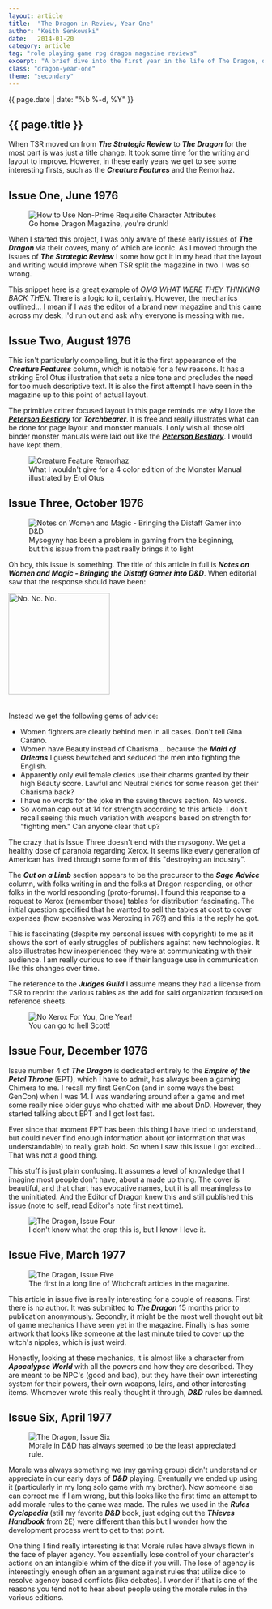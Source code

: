 ```yaml
---
layout: article
title:  "The Dragon in Review, Year One"
author: "Keith Senkowski"
date:   2014-01-20
category: article
tag: "role playing game rpg dragon magazine reviews"
excerpt: "A brief dive into the first year in the life of The Dragon, or Dragon Magazine as I came to know it as a teenager."
class: "dragon-year-one"
theme: "secondary"
---
```

<section class="header">
	<div class="content">
	<aside class="span-3 col empty"></aside>
	<div class="span-6 col">
		<p class="post-meta">{{ page.date | date: "%b %-d, %Y" }}</p>
		<h1>{{ page.title }}</h1>
		<p>When TSR moved on from <strong><em>The Strategic Review</em></strong> to <strong><em>The Dragon</em></strong> for the most part is was just a title change. It took some time for the writing and layout to improve. However, in these early years we get to see some interesting firsts, such as the <strong><em>Creature Features</em></strong> and the Remorhaz.</p>
	</div>
	<aside class="span-3 col empty"></aside>	
	</div>
</section>
<section class="review continued">
	<div class="content gutters">
		<div class="span-1 col empty"></div>
		<div class="span-6 col">
			<h2>Issue One, June 1976</h2>
		</div>
		<div class="span-5 col empty"></div>
	</div>
	<div class="content gutters">
		<div class="span-1 col empty"></div>
		<aside class="span-5 col">
			<figure>
				<img src="{{ site.baseurl }}/img/loading.gif" data-src="{{ site.baseurl }}/img/articles/dragon/year-one/dragon01.png" alt="How to Use Non-Prime Requisite Character Attributes"/>
				<figcaption>Go home Dragon Magazine, you're drunk!</figcaption>
			</figure>
		</aside>	
		<div class="span-5 col">
			<p>When I started this project, I was only aware of these early issues of <strong><em>The Dragon</em></strong> via their covers, many of which are iconic. As I moved through the issues of <strong><em>The Strategic Review</em></strong> I some how got it in my head that the layout and writing would improve when TSR split the magazine in two. I was so wrong.</p>
			<p>This snippet here is a great example of <em>OMG WHAT WERE THEY THINKING BACK THEN</em>. There is a logic to it, certainly. However, the mechanics outlined... I mean if I was the editor of a brand new magazine and this came across my desk, I'd run out and ask why everyone is messing with me.</p>
		</div>
		<div class="span-1 col empty"></div>
	</div>
	<div class="divider"></div>	
</section>
<section class="review continued">
	<div class="content gutters">
		<div class="span-1 col empty"></div>
		<div class="span-6 col">
			<h2>Issue Two, August 1976</h2>
		</div>
		<div class="span-5 col empty"></div>
	</div>
	<div class="content gutters">
		<div class="span-1 col empty"></div>
		<div class="span-5 col">
			<p>This isn't particularly compelling, but it is the first appearance of the <strong><em>Creature Features</em></strong> column, which is notable for a few reasons. It has a striking Erol Otus illustration that sets a nice tone and precludes the need for too much descriptive text. It is also the first attempt I have seen in the magazine up to this point of actual layout.</p>
			<p>The primitive critter focused layout in this page reminds me why I love the <strong><em><a href="https://www.burningwheel.com/store/index.php/the-petersen-bestiary-volume.html" target="_blank">Peterson Bestiary</a></em></strong> for <strong><em>Torchbearer</em></strong>. It is free and really illustrates what can be done for page layout and monster manuals. I only wish all those old binder monster manuals were laid out like the <strong><em><a href="https://www.burningwheel.com/store/index.php/the-petersen-bestiary-volume.html" target="_blank">Peterson Bestiary</a></em></strong>. I would have kept them.</p>
		</div>
		<aside class="span-5 col">
			<figure>
				<img src="{{ site.baseurl }}/img/loading.gif" data-src="{{ site.baseurl }}/img/articles/dragon/year-one/remorhaz.jpg" alt="Creature Feature Remorhaz"/>
				<figcaption>What I wouldn't give for a 4 color edition of the Monster Manual illustrated by Erol Otus</figcaption>
			</figure>
		</aside>	
		<div class="span-1 col empty"></div>
	</div>
	<div class="divider"></div>	
</section>
<section class="review continued">
	<div class="content gutters">
		<div class="span-1 col empty"></div>
		<div class="span-6 col">
			<h2>Issue Three, October 1976</h2>
		</div>
		<div class="span-5 col empty"></div>
	</div>
	<div class="content gutters">
		<div class="span-1 col empty"></div>
		<aside class="span-5 col">
			<figure>
				<img src="{{ site.baseurl }}/img/loading.gif" data-src="{{ site.baseurl }}/img/articles/dragon/year-one/dragon03_x1.png" alt="Notes on Women and Magic - Bringing the Distaff Gamer into D&amp;D"/>
				<figcaption>Mysogyny has been a problem in gaming from the beginning, but this issue from the past really brings it to light</figcaption>
			</figure>
		</aside>	
		<div class="span-5 col">
			<p>Oh boy, this issue is something. The title of this article in full is <strong><em>Notes on Women and Magic - Bringing the Distaff Gamer into D&amp;D</em></strong>. When editorial saw that the response should have been:</p>
			<img src="{{ site.baseurl }}/img/loading.gif" data-src="{{ site.baseurl }}/img/articles/dragon/year-one/john-stewart.gif" alt="No. No. No." width="200" style="margin-bottom:20px"/>
			<p>Instead we get the following gems of advice:</p>
			<ul class="spaced-list">
				<li>Women fighters are clearly behind men in all cases. Don't tell Gina Carano.</li>
				<li>Women have Beauty instead of Charisma... because the <strong><em>Maid of Orleans</em></strong> I guess bewitched and seduced the men into fighting the English.</li>
				<li>Apparently only evil female clerics use their charms granted by their high Beauty score. Lawful and Neutral clerics for some reason get their Charisma back?</li>
				<li>I have no words for the joke in the saving throws section. No words.</li>
				<li>So woman cap out at 14 for strength according to this article. I don't recall seeing this much variation with weapons based on strength for "fighting men." Can anyone clear that up?</li>
			</ul>
		</div>
		<div class="span-1 col empty"></div>
	</div>
	<div class="content gutters">
		<div class="span-1 col empty"></div>
		<div class="span-5 col">
			<p>The crazy that is Issue Three doesn't end with the mysogony. We get a healthy dose of paranoia regarding Xerox. It seems like every generation of American has lived through some form of this "destroying an industry".</p>
			<p>The <strong><em>Out on a Limb</em></strong> section appears to be the precursor to the <strong><em>Sage Advice</em></strong> column, with folks writing in and the folks at Dragon responding, or other folks in the world responding (proto-forums). I found this response to a request to Xerox (remember those)  tables for distribution fascinating. The initial question specified that he wanted to sell the tables at cost to cover expenses (how expensive was Xeroxing in 76?) and this is the reply he got.</p>
			<p>This is fascinating (despite my personal issues with copyright) to me as it shows the sort of early struggles of publishers against new technologies. It also illustrates how inexperienced they were at communicating with their audience. I am really curious to see if their language use in communication like this changes over time.</p>
			<p>The reference to the <strong><em>Judges Guild</em></strong> I assume means they had a license from TSR to reprint the various tables as the add for said organization focused on reference sheets.</p>
		</div>
		<aside class="span-5 col">
			<figure>
				<img src="{{ site.baseurl }}/img/loading.gif" data-src="{{ site.baseurl }}/img/articles/dragon/year-one/dragon03_x2.png" alt="No Xerox For You, One Year!"/>
				<figcaption>You can go to hell Scott!</figcaption>
			</figure>
		</aside>	
		<div class="span-1 col empty"></div>
	</div>
	<div class="divider"></div>	
</section>
<section class="review continued">
	<div class="content gutters">
		<div class="span-1 col empty"></div>
		<div class="span-6 col">
			<h2>Issue Four, December 1976</h2>
		</div>
		<div class="span-5 col empty"></div>
	</div>
	<div class="content gutters">
		<div class="span-1 col empty"></div>
		<div class="span-5 col">
			<p>Issue number 4 of <strong><em>The Dragon</em></strong> is dedicated entirely to the <strong><em>Empire of the Petal Throne</em></strong> (EPT), which I have to admit, has always been a gaming Chimera to me. I recall my first GenCon (and in some ways the best GenCon) when I was 14. I was wandering around after a game and met some really nice older guys who chatted with me about DnD. However, they started talking about EPT and I got lost fast.</p>
			<p>Ever since that moment EPT has been this thing I have tried to understand, but could never find enough information about (or information that was understandable) to really grab hold. So when I saw this issue I got excited... That was not a good thing.</p>
			<p>This stuff is just plain confusing. It assumes a level of knowledge that I imagine most people don't have, about a made up thing. The cover is beautiful, and that chart has evocative names, but it is all meaningless to the uninitiated. And the Editor of Dragon knew this and still published this issue (note to self, read Editor's note first next time).</p>
		</div>
		<aside class="span-5 col">
			<figure>
				<img src="{{ site.baseurl }}/img/loading.gif" data-src="{{ site.baseurl }}/img/articles/dragon/year-one/dragon04.jpg" alt="The Dragon, Issue Four"/>
				<figcaption>I don't know what the crap this is, but I know I love it.</figcaption>
			</figure>
		</aside>	
		<div class="span-1 col empty"></div>
	</div>
	<div class="divider"></div>	
</section>
<section class="review continued">
	<div class="content gutters">
		<div class="span-1 col empty"></div>
		<div class="span-6 col">
			<h2>Issue Five, March 1977</h2>
		</div>
		<div class="span-5 col empty"></div>
	</div>
	<div class="content gutters">
		<div class="span-1 col empty"></div>
		<aside class="span-5 col">
			<figure>
				<img src="{{ site.baseurl }}/img/loading.gif" data-src="{{ site.baseurl }}/img/articles/dragon/year-one/dragon05.png" alt="The Dragon, Issue Five"/>
				<figcaption>The first in a long line of Witchcraft articles in the magazine.</figcaption>
			</figure>
		</aside>	
		<div class="span-5 col">
			<p>This article in issue five is really interesting for a couple of reasons. First there is no author. It was submitted to <strong><em>The Dragon</em></strong> 15 months prior to publication anonymously. Secondly, it might be the most well thought out bit of game mechanics I have seen yet in the magazine. Finally is has some artwork that looks like someone at the last minute tried to cover up the witch's nipples, which is just weird.</p>
			<p>Honestly, looking at these mechanics, it is almost like a character from <strong><em>Apocalypse World</em></strong> with all the powers and how they are described. They are meant to be NPC's (good and bad), but they have their own interesting system for their powers, their own weapons, lairs, and other interesting items. Whomever wrote this really thought it through, <strong><em>D&amp;D</em></strong> rules be damned.</p>
		</div>
		<div class="span-1 col empty"></div>
	</div>
	<div class="divider"></div>	
</section>
<section class="review continued">
	<div class="content gutters">
		<div class="span-1 col empty"></div>
		<div class="span-6 col">
			<h2>Issue Six, April 1977</h2>
		</div>
		<div class="span-5 col empty"></div>
	</div>
	<div class="content gutters">
		<div class="span-1 col empty"></div>
		<aside class="span-5 col">
			<figure>
				<img src="{{ site.baseurl }}/img/loading.gif" data-src="{{ site.baseurl }}/img/articles/dragon/year-one/dragon06.png" alt="The Dragon, Issue Six"/>
				<figcaption>Morale in D&amp;D has always seemed to be the least appreciated rule.</figcaption>
			</figure>
		</aside>	
		<div class="span-5 col">
			<p>Morale was always something we (my gaming group) didn't understand or appreciate in our early days of <strong><em>D&amp;D</em></strong> playing. Eventually we ended up using it (particularly in my long solo game with my brother). Now someone else can correct me if I am wrong, but this looks like the first time an attempt to add morale rules to the game was made. The rules we used in the <strong><em>Rules Cyclopedia</em></strong> (still my favorite <strong><em>D&amp;D</em></strong> book, just edging out the <strong><em>Thieves Handbook</em></strong> from 2E) were different than this but I wonder how the development process went to get to that point.</p>
			<p>One thing I find really interesting is that Morale rules have always flown in the face of player agency. You essentially lose control of your character's actions on an intangible whim of the dice if you will. The lose of agency is interestingly enough often an argument against rules that utilize dice to resolve agency based conflicts (like debates). I wonder if that is one of the reasons you tend not to hear about people using the morale rules in the various editions.</p>
		</div>
		<div class="span-1 col empty"></div>
	</div>
	<div class="divider"></div>	
</section>
